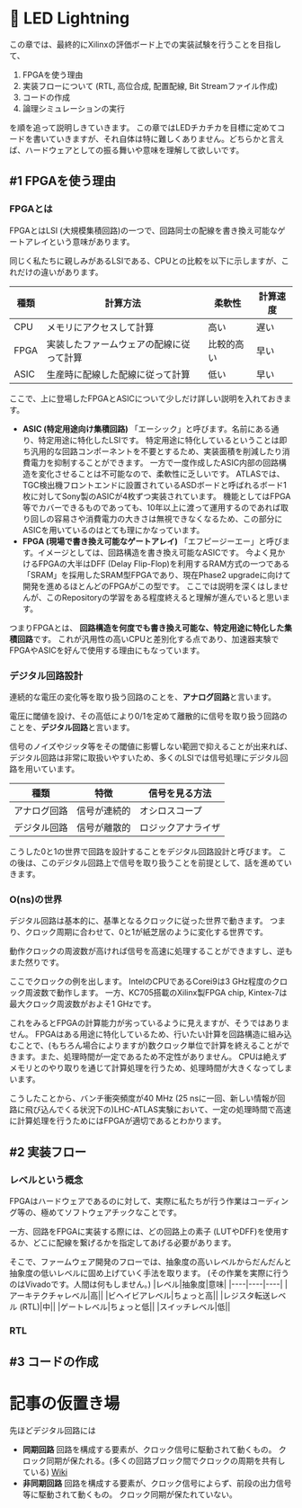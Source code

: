 # 🚃 LED Lightning
この章では、最終的にXilinxの評価ボード上での実装試験を行うことを目指して、
1. FPGAを使う理由
2. 実装フローについて (RTL, 高位合成, 配置配線, Bit Streamファイル作成)
3. コードの作成
4. 論理シミュレーションの実行

を順を追って説明しきていきます。
この章ではLEDチカチカを目標に定めてコードを書いていきますが、それ自体は特に難しくありません。どちらかと言えば、ハードウェアとしての振る舞いや意味を理解して欲しいです。


## #1 FPGAを使う理由
### FPGAとは
FPGAとはLSI (大規模集積回路)の一つで、回路同士の配線を書き換え可能なゲートアレイという意味があります。

同じく私たちに親しみがあるLSIである、CPUとの比較を以下に示しますが、これだけの違いがあります。

|種類|計算方法|柔軟性|計算速度|
|----|----|----|----|
|CPU|メモリにアクセスして計算|高い|遅い|
|FPGA|実装したファームウェアの配線に従って計算|比較的高い|早い|
|ASIC|生産時に配線した配線に従って計算|低い|早い|


ここで、上に登場したFPGAとASICについて少しだけ詳しい説明を入れておきます。

- **ASIC (特定用途向け集積回路)**
「エーシック」と呼びます。名前にある通り、特定用途に特化したLSIです。
特定用途に特化しているということは即ち汎用的な回路コンポーネントを不要とするため、実装面積を削減したり消費電力を抑制することができます。
一方で一度作成したASIC内部の回路構造を変化させることは不可能なので、柔軟性に乏しいです。
ATLASでは、TGC検出機フロントエンドに設置されているASDボードと呼ばれるボード1枚に対してSony製のASICが4枚ずつ実装されています。
機能としてはFPGA等でカバーできるものであっても、10年以上に渡って運用するのであれば取り回しの容易さや消費電力の大きさは無視できなくなるため、この部分にASICを用いているのはとても理にかなっています。
- **FPGA (現場で書き換え可能なゲートアレイ)**
「エフピージーエー」と呼びます。イメージとしては、回路構造を書き換え可能なASICです。
今よく見かけるFPGAの大半はDFF (Delay Flip-Flop)を利用するRAM方式の一つである「SRAM」を採用したSRAM型FPGAであり、現在Phase2 upgradeに向けて開発を進めるほとんどのFPGAがこの型です。
ここでは説明を深くはしませんが、このRepositoryの学習をある程度終えると理解が進んでいると思います。

つまりFPGAとは、
**回路構造を何度でも書き換え可能な、特定用途に特化した集積回路**です。
これが汎用性の高いCPUと差別化する点であり、加速器実験でFPGAやASICを好んで使用する理由にもなっています。

### デジタル回路設計
連続的な電圧の変化等を取り扱う回路のことを、**アナログ回路**と言います。

電圧に閾値を設け、その高低により0/1を定めて離散的に信号を取り扱う回路のことを、**デジタル回路**と言います。

信号のノイズやジッタ等をその閾値に影響しない範囲で抑えることが出来れば、デジタル回路は非常に取扱いやすいため、多くのLSIでは信号処理にデジタル回路を用いています。

|種類|特徴|信号を見る方法|
|----|----|----|
|アナログ回路|信号が連続的|オシロスコープ|
|デジタル回路|信号が離散的|ロジックアナライザ|

こうした0と1の世界で回路を設計することをデジタル回路設計と呼びます。
この後は、このデジタル回路上で信号を取り扱うことを前提として、話を進めていきます。



### O(ns)の世界
デジタル回路は基本的に、基準となるクロックに従った世界で動きます。
つまり、クロック周期に合わせて、0と1が紙芝居のように変化する世界です。

動作クロックの周波数が高ければ信号を高速に処理することができますし、逆もまた然りです。

ここでクロックの例を出します。
IntelのCPUであるCorei9は3 GHz程度のクロック周波数で動作します。
一方、KC705搭載のXilinx製FPGA chip, Kintex-7は最大クロック周波数がおよそ1 GHzです。

これをみるとFPGAの計算能力が劣っているように見えますが、そうではありません。
FPGAはある用途に特化しているため、行いたい計算を回路構造に組み込むことで、(もちろん場合によりますが)数クロック単位で計算を終えることができます。また、処理時間が一定であるため不定性がありません。
CPUは絶えずメモリとのやり取りを通じて計算処理を行うため、処理時間が大きくなってしまいます。

こうしたことから、バンチ衝突頻度が40 MHz (25 nsに一回、新しい情報が回路に飛び込んでくる状況下の)LHC-ATLAS実験において、一定の処理時間で高速に計算処理を行うためにはFPGAが適切であるとわかります。

## #2 実装フロー
### レベルという概念
FPGAはハードウェアであるのに対して、実際に私たちが行う作業はコーディング等の、極めてソフトウェアチックなことです。

一方、回路をFPGAに実装する際には、どの回路上の素子 (LUTやDFF)を使用するか、どこに配線を繋げるかを指定してあげる必要があります。

そこで、ファームウェア開発のフローでは、抽象度の高いレベルからだんだんと抽象度の低いレベルに固め上げていく手法を取ります。
(その作業を実際に行うのはVivadoです。人間は何もしません。)
|レベル|抽象度|意味|
|----|----|----|
|アーキテクチャレベル|高||
|ビヘイビアレベル|ちょっと高||
|レジスタ転送レベル (RTL)|中||
|ゲートレベル|ちょっと低||
|スイッチレベル|低||
### RTL



## #3 コードの作成



# 記事の仮置き場
先ほどデジタル回路には
- **同期回路**
  回路を構成する要素が、クロック信号に駆動されて動くもの。
  クロック同期が保たれる。(多くの回路ブロック間でクロックの周期を共有している) [Wiki](https://ja.wikipedia.org/wiki/%E3%82%AF%E3%83%AD%E3%83%83%E3%82%AF%E5%90%8C%E6%9C%9F%E8%A8%AD%E8%A8%88)
- **非同期回路**
  回路を構成する要素が、クロック信号によらず、前段の出力信号等に駆動されて動くもの。
  クロック同期が保たれていない。